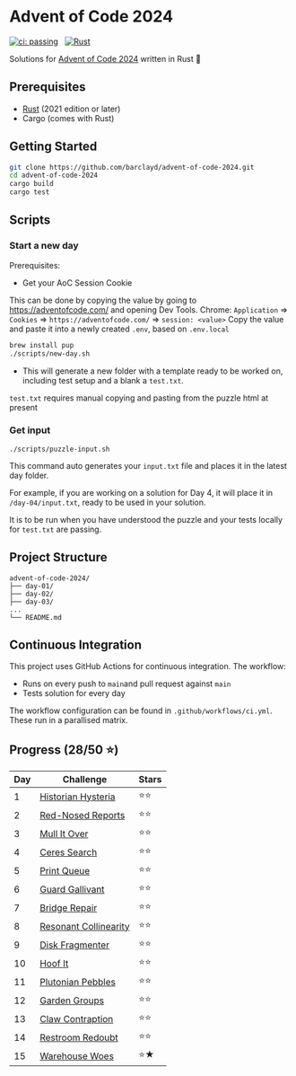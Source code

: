 # Advent of Code 2024

[![ci: passing](https://img.shields.io/badge/ci-passing-brightgreen?style=for-the-badge)](https://github.com/barclayd/advent-of-code-2024/actions)
&nbsp;
[![Rust](https://img.shields.io/badge/rust-%23000000.svg?style=for-the-badge&logo=rust&logoColor=orange)](https://www.rust-lang.org/)

Solutions for [Advent of Code 2024](https://adventofcode.com/2024) written in Rust 🦀

## Prerequisites

- [Rust](https://www.rust-lang.org/tools/install) (2021 edition or later)
- Cargo (comes with Rust)

## Getting Started

```bash
git clone https://github.com/barclayd/advent-of-code-2024.git
cd advent-of-code-2024
cargo build
cargo test
```

## Scripts

### Start a new day

Prerequisites: 

* Get your AoC Session Cookie

This can be done by copying the value by going to https://adventofcode.com/ and opening Dev Tools.
Chrome: `Application` => `Cookies` => `https://adventofcode.com/` => `session: <value>`
Copy the value and paste it into a newly created `.env`, based on `.env.local`

```sh
brew install pup
./scripts/new-day.sh
```

* This will generate a new folder with a template ready to be worked on, including test setup and a blank a `test.txt`.

`test.txt` requires manual copying and pasting from the puzzle html at present

### Get input

```shell
./scripts/puzzle-input.sh
```

This command auto generates your `input.txt` file and places it in the latest day folder.

For example, if you are working on a solution for Day 4, it will place it in `/day-04/input.txt`, ready to be used in your solution.

It is to be run when you have understood the puzzle and your tests locally for `test.txt` are passing.

## Project Structure

```
advent-of-code-2024/
├── day-01/
├── day-02/
├── day-03/
...
└── README.md
```

## Continuous Integration

This project uses GitHub Actions for continuous integration. The workflow:

- Runs on every push to `main`and pull request against `main`
- Tests solution for every day

The workflow configuration can be found in `.github/workflows/ci.yml`.
These run in a parallised matrix.

## Progress (28/50 ⭐️)

| Day | Challenge                                                           | Stars |
|-----|---------------------------------------------------------------------|-----|
| 1   | [Historian Hysteria](https://adventofcode.com/2024/day/1)         | ⭐️⭐️ |
| 2   | [Red-Nosed Reports](https://adventofcode.com/2024/day/2)          | ⭐️⭐️ |
| 3   | [Mull It Over](https://adventofcode.com/2024/day/3)               | ⭐️⭐️ |
| 4   | [Ceres Search](https://adventofcode.com/2024/day/4)               | ⭐️⭐️ |
| 5   | [Print Queue](https://adventofcode.com/2024/day/5)                | ⭐️⭐️ |
| 6   | [Guard Gallivant](https://adventofcode.com/2024/day/6)            | ⭐️⭐️ |
| 7   | [Bridge Repair](https://adventofcode.com/2024/day/7)              | ⭐️⭐️ |
| 8   | [Resonant Collinearity](https://adventofcode.com/2024/day/8)      | ⭐⭐  |
| 9   | [Disk Fragmenter](https://adventofcode.com/2024/day/9) | ⭐️⭐️ |
| 10   | [Hoof It](https://adventofcode.com/2024/day/10) | ⭐️⭐ |
| 11   | [Plutonian Pebbles](https://adventofcode.com/2024/day/11) | ⭐️⭐ |
| 12   | [Garden Groups](https://adventofcode.com/2024/day/12) | ⭐️⭐ |
| 13   | [Claw Contraption](https://adventofcode.com/2024/day/13) | ⭐⭐  |
| 14   | [Restroom Redoubt](https://adventofcode.com/2024/day/14) | ⭐⭐ |
| 15   | [Warehouse Woes](https://adventofcode.com/2024/day/15) | ⭐★ |
